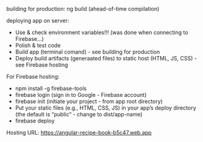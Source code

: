building for production: ng build (ahead-of-time compilation)

deploying app on server:

- Use & check environment variables!!! (was done when connecting to Firebase...)
- Polish & test code
- Build app (terminal comand) - see building for production
- Deploy build artifacts (generaated files) to static host (HTML, JS, CSS) - see Firebase hosting

For Firebase hosting:

- npm install -g firebase-tools
- firebase login (sign in to Google - Firebase account)
- firebase init (initiate your project - from app root directory)
- Put your static files (e.g., HTML, CSS, JS) in your app’s deploy directory (the default is “public” - change to dist/app-name)
- firebase deploy

Hosting URL: https://angular-recipe-book-b5c47.web.app
